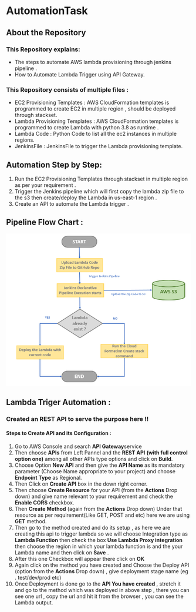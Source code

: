 # AutomationTask

## About the Repository
### This Repository explains:
- The steps to automate AWS lambda provisioning through jenkins pipeline .
- How to Automate Lambda Trigger using API Gateway.

### This Repository consists of multiple files :
- EC2 Provisioning Templates : AWS CloudFormation templates is programmed to create EC2 in multiple region , should be deployed through stackset.
- Lambda Provisioning Templates : AWS CloudFormation templates is programmed to create Lambda with python 3.8 as runtime .
- Lambda Code : Python Code to list all the ec2 instances in multiple regions.
- JenkinsFile : JenkinsFile to trigger the Lambda provisioning template.

## Automation Step by Step:
1. Run the EC2 Provisioning Templates through stackset in multiple region as per your requirement .
2. Trigger the Jenkins pipeline which will first copy the lambda zip file to the s3 then create/deploy the Lambda in us-east-1 region .
3. Create an API to automate the Lambda trigger .

## Pipeline Flow Chart :

![Jenkins Pipeline Flow Chart !!](https://github.com/trisha2694/AutomationTask/blob/main/PipelineFlowChart.png?raw=true)

## Lambda Triger Automation :
### Created an REST API to serve the purpose here !!
#### Steps to Create API and its Configuration :
1. Go to AWS Console and search **API Gateway**service
2. Then choose **APIs** from Left Pannel and the **REST API** __(with full control option one)__ among all other APIs type options and click on **Build**.
3. Choose Option **New API** and then give the __API Name__ as its mandatory parameter (Choose Name appropriate to your project) and choose __Endpoint Type__ as Regional.
4. Then Click on **Create API** box in the down right corner.
5. Then choose **Create Resource** for your API (from the **Actions** Drop down) and give name relevant to your requirement and check the **Enable CORS** checkbox.
6. Then **Create Method** (again from the **Actions** Drop down) Under that resource as per requirement(Like GET, POST and etc) here we are using **GET** method.
7. Then go to the method created and do its setup , as here we are creating this api to trigger lambda so we will choose Integration type as **Lambda Function** then check the box **Use Lambda Proxy integration** then choose the region in which your lambda function is and the your Lambda name and then click on **Save** .
8. After this one Checkbox will appear there click on **OK**
9. Again click on the method you have created and Choose the Deploy API (option from the **Actions** Drop down) , give deployment stage name (eg . test/dev/prod etc)
10. Once Deployment is done go to the **API You have created** , stretch it and go to the method which was deployed in above step , there you can see one url , copy the url and hit it from the browser , you can see the Lambda output.

